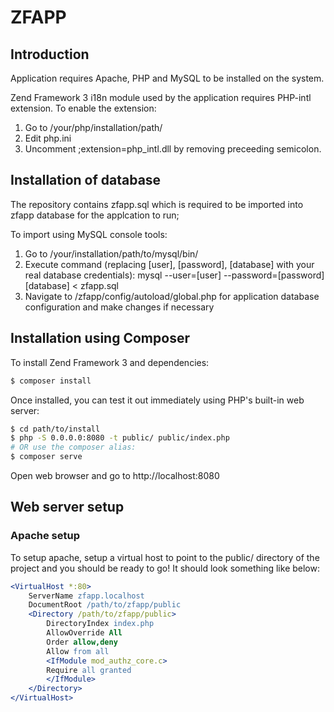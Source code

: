 # ZFAPP

## Introduction

Application requires Apache, PHP and MySQL to be installed on the system.

Zend Framework 3 i18n module used by the application requires PHP-intl extension. To enable the extension:

1. Go to /your/php/installation/path/
2. Edit php.ini
3. Uncomment ;extension=php_intl.dll by removing preceeding semicolon.

## Installation of database

The repository contains zfapp.sql which is required to be imported into zfapp database for the applcation to run;

To import using MySQL console tools:

1. Go to /your/installation/path/to/mysql/bin/
2. Execute command (replacing [user], [password], [database] with your real database credentials):
mysql --user=[user] --password=[password] [database] < zfapp.sql
3. Navigate to /zfapp/config/autoload/global.php for application database configuration and make changes if necessary

## Installation using Composer

To install Zend Framework 3 and dependencies:

```bash
$ composer install
```

Once installed, you can test it out immediately using PHP's built-in web server:

```bash
$ cd path/to/install
$ php -S 0.0.0.0:8080 -t public/ public/index.php
# OR use the composer alias:
$ composer serve
```

Open web browser and go to http://localhost:8080

## Web server setup

### Apache setup

To setup apache, setup a virtual host to point to the public/ directory of the
project and you should be ready to go! It should look something like below:

```apache
<VirtualHost *:80>
    ServerName zfapp.localhost
    DocumentRoot /path/to/zfapp/public
    <Directory /path/to/zfapp/public>
        DirectoryIndex index.php
        AllowOverride All
        Order allow,deny
        Allow from all
        <IfModule mod_authz_core.c>
        Require all granted
        </IfModule>
    </Directory>
</VirtualHost>
```
